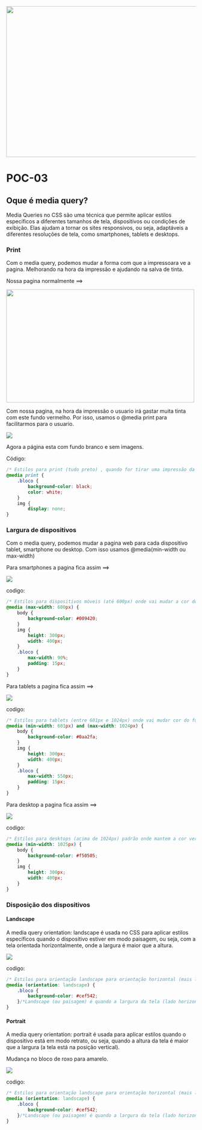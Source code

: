 <img src="banner.png" width="1000px" height="400">

# POC-03

## Oque é media query?

Media Queries no CSS são uma técnica que permite aplicar estilos específicos a diferentes tamanhos de tela, dispositivos ou condições de exibição. Elas ajudam a tornar os sites responsivos, ou seja, adaptáveis a diferentes resoluções de tela, como smartphones, tablets e desktops.

### Print 

Com o media query, podemos mudar a forma com que a impressoara ve a pagina. Melhorando na hora da impressão e ajudando na salva de tinta.

Nossa pagina normalmente ==>

<img src="foto1.PNG" width="500px" height="300px">

Com nossa pagina, na hora da impressão o usuario irá gastar muita tinta com este fundo vermelho. Por isso, usamos o @media print para facilitarmos para o usuario.

<img src="foto2.PNG">

Agora a página esta com fundo branco e sem imagens.

Código:

``` css
/* Estilos para print (tudo preto) , quando for tirar uma impressão da pagina , ela vai ficar toda preta e letras em branco para imprimir  */
@media print {
    .bloco {
        background-color: black;
        color: white;
    }
    img {
        display: none;
}
```

### Largura de dispositivos 

Com o media query, podemos mudar a pagina web para cada dispositivo tablet, smartphone ou desktop. Com isso usamos @media(min-width ou max-width)

Para smartphones a pagina fica assim ==>

<img src="foto3.PNG">

codigo:
```css
/* Estilos para dispositivos móveis (até 600px) onde vai mudar a cor do fundo para rosa e dimunuir tamanho da fonte  */
@media (max-width: 600px) {
    body {
        background-color: #009420;
    }
    img {
        height: 300px;
        width: 400px;
    }
    .bloco {
        max-width: 90%; 
        padding: 15px; 
    }
}
```

Para tablets a pagina fica assim ==>

<img src="foto4.png">

codigo: 
```css
/* Estilos para tablets (entre 601px e 1024px) onde vai mudar cor do fundo para azul dimunuir tamanho da fonte e tamanho da imagem  */
@media (min-width: 601px) and (max-width: 1024px) {
    body {
        background-color: #0aa2fa;
    }
    img {
        height: 300px;
        width: 400px;
    }
    .bloco {
        max-width: 550px;
        padding: 15px;
    }
}
```

Para desktop a pagina fica assim ==>

<img src="foto5.png">

codigo: 
```css
/* Estilos para desktops (acima de 1024px) padrão onde mantem a cor vermlha e tamanho mantido como padrão */
@media (min-width: 1025px) {
    body {
        background-color: #f50505;
    }
    img {
        height: 300px;
        width: 400px;
    }
}
```

### Disposição dos dispositivos 


#### Landscape

A media query orientation: landscape é usada no CSS para aplicar estilos específicos quando o dispositivo estiver em modo paisagem, ou seja, com a tela orientada horizontalmente, onde a largura é maior que a altura.

<img src="foto3.PNG">

codigo:
```css
/* Estilos para orientação landscape para orientação horizontal (mais larga que alta), como uso do celular deitado  */
@media (orientation: landscape) {
    .bloco {
        background-color: #cef542;
    }/*Landscape (ou paisagem) é quando a largura da tela (lado horizontal) é maior que a altura (lado vertical) */
}

```

#### Portrait

A media query orientation: portrait é usada para aplicar estilos quando o dispositivo está em modo retrato, ou seja, quando a altura da tela é maior que a largura (a tela está na posição vertical).

Mudança no bloco de roxo para amarelo.

<img src="foto6.PNG">


codigo:

```css
/* Estilos para orientação landscape para orientação horizontal (mais larga que alta), como uso do celular deitado  */
@media (orientation: landscape) {
    .bloco {
        background-color: #cef542;
    }/*Landscape (ou paisagem) é quando a largura da tela (lado horizontal) é maior que a altura (lado vertical) */
}
```

